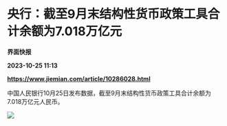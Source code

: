# 央行：截至9月末结构性货币政策工具合计余额为7.018万亿元
**界面快报**

**2023-10-25 11:13**

**https://www.jiemian.com/article/10286028.html**

中国人民银行10月25日发布数据，截至9月末结构性货币政策工具合计余额为7.018万亿元人民币。

![](https://img1.jiemian.com/101/original/20231025/169823204036848200_a700xH.jpg)